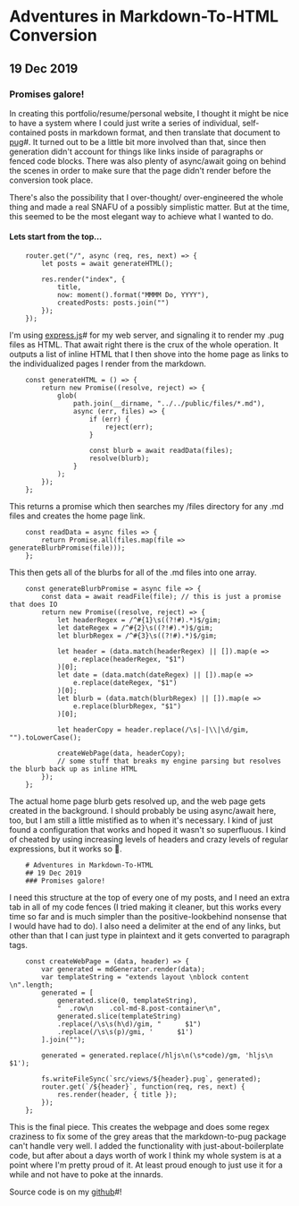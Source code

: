 <!-- extends layout -->

<!--block content -->

# Adventures in Markdown-To-HTML Conversion
## 19 Dec 2019
### Promises galore!

In creating this portfolio/resume/personal website, I thought it might be nice to have a system where I could just write a series of individual, self-contained posts in markdown format, and then translate that document to [pug](https://pugjs.org/api/getting-started.html)#. It turned out to be a little bit more involved than that, since then generation didn't account for things like links inside of paragraphs or fenced code blocks. There was also plenty of async/await going on behind the scenes in order to make sure that the page didn't render before the conversion took place.

There's also the possibility that I over-thought/ over-engineered the whole thing and made a real SNAFU of a possibly simplistic matter. But at the time, this seemed to be the most elegant way to achieve what I wanted to do.

#### Lets start from the top...

```
    router.get("/", async (req, res, next) => {
        let posts = await generateHTML();

        res.render("index", {
            title,
            now: moment().format("MMMM Do, YYYY"),
            createdPosts: posts.join("")
        });
    });
```

I'm using [express.js](https://expressjs.com/)# for my web server, and signaling it to render my .pug files as HTML. That await right there is the crux of the whole operation. It outputs a list of inline HTML that I then shove into the home page as links to the individualized pages I render from the markdown. 

```
    const generateHTML = () => {
        return new Promise((resolve, reject) => {
            glob(
                path.join(__dirname, "../../public/files/*.md"),
                async (err, files) => {
                    if (err) {
                        reject(err);
                    }

                    const blurb = await readData(files);
                    resolve(blurb);
                }
            );
        });
    };
```

This returns a promise which then searches my /files directory for any .md files and creates the home page link.

```
    const readData = async files => {
        return Promise.all(files.map(file => generateBlurbPromise(file)));
    };
```

This then gets all of the blurbs for all of the .md files into one array.

```
    const generateBlurbPromise = async file => {
        const data = await readFile(file); // this is just a promise that does IO
        return new Promise((resolve, reject) => {
            let headerRegex = /^#{1}\s((?!#).*)$/gim;
            let dateRegex = /^#{2}\s((?!#).*)$/gim;
            let blurbRegex = /^#{3}\s((?!#).*)$/gim;

            let header = (data.match(headerRegex) || []).map(e =>
                e.replace(headerRegex, "$1")
            )[0];
            let date = (data.match(dateRegex) || []).map(e =>
                e.replace(dateRegex, "$1")
            )[0];
            let blurb = (data.match(blurbRegex) || []).map(e =>
                e.replace(blurbRegex, "$1")
            )[0];

            let headerCopy = header.replace(/\s|-|\\|\d/gim, "").toLowerCase();

            createWebPage(data, headerCopy);
            // some stuff that breaks my engine parsing but resolves the blurb back up as inline HTML
        });
    };
```

The actual home page blurb gets resolved up, and the web page gets created in the background. I should probably be using async/await here, too, but I am still a little mistified as to when it's necessary. I kind of just found a configuration that works and hoped it wasn't so superfluous. I kind of cheated by using increasing levels of headers and crazy levels of regular expressions, but it works so 🤷.

```
    # Adventures in Markdown-To-HTML
    ## 19 Dec 2019
    ### Promises galore!
```

I need this structure at the top of every one of my posts, and I need an extra tab in all of my code fences (I tried making it cleaner, but this works every time so far and is much simpler than the positive-lookbehind nonsense that I would have had to do). I also need a delimiter at the end of any links, but other than that I can just type in plaintext and it gets converted to paragraph tags.

```
    const createWebPage = (data, header) => {
        var generated = mdGenerator.render(data);
        var templateString = "extends layout \nblock content \n".length;
        generated = [
            generated.slice(0, templateString),
            "  .row\n    .col-md-8.post-container\n",
            generated.slice(templateString)
            .replace(/\s\s(h\d)/gim, "      $1")
            .replace(/\s\s(p)/gmi, '      $1')
        ].join("");

        generated = generated.replace(/hljs\n(\s*code)/gm, 'hljs\n    $1');

        fs.writeFileSync(`src/views/${header}.pug`, generated);
        router.get(`/${header}`, function(req, res, next) {
            res.render(header, { title });
        });
    };
```

This is the final piece. This creates the webpage and does some regex craziness to fix some of the grey areas that the markdown-to-pug package can't handle very well. I added the functionality with just-about-boilerplate code, but after about a days worth of work I think my whole system is at a point where I'm pretty proud of it. At least proud enough to just use it for a while and not have to poke at the innards.

Source code is on my [github](https://github.com/mathaou/showcase)#!
